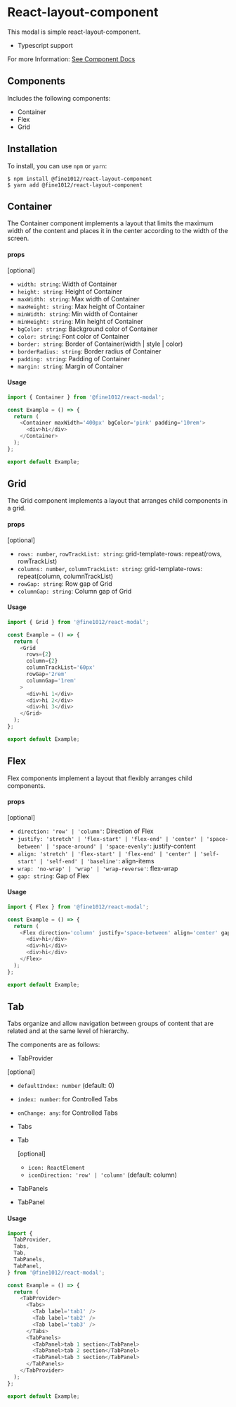 # React-layout-component

This modal is simple react-layout-component.

- Typescript support

For more Information: [See Component Docs](https://nangkyeonglim.github.io/react-layout-component-docs/docs/navigation/tab)

## Components

Includes the following components:

- Container
- Flex
- Grid

## Installation

To install, you can use `npm` or `yarn`:

```
$ npm install @fine1012/react-layout-component
$ yarn add @fine1012/react-layout-component
```

## Container

The Container component implements a layout that limits the maximum width of the content and places it in the center according to the width of the screen.

#### props

[optional]

- `width: string`: Width of Container
- `height: string`: Height of Container
- `maxWidth: string`: Max width of Container
- `maxHeight: string`: Max height of Container
- `minWidth: string`: Min width of Container
- `minHeight: string`: Min height of Container
- `bgColor: string`: Background color of Container
- `color: string`: Font color of Container
- `border: string`: Border of Container(width | style | color)
- `borderRadius: string`: Border radius of Container
- `padding: string`: Padding of Container
- `margin: string`: Margin of Container

#### Usage

```javascript
import { Container } from '@fine1012/react-modal';

const Example = () => {
  return (
    <Container maxWidth='400px' bgColor='pink' padding='10rem'>
      <div>hi</div>
    </Container>
  );
};

export default Example;
```

## Grid

The Grid component implements a layout that arranges child components in a grid.

#### props

[optional]

- `rows: number`, `rowTrackList: string`: grid-template-rows: repeat(rows, rowTrackList)
- `columns: number`, `columnTrackList: string`: grid-template-rows: repeat(column, columnTrackList)
- `rowGap: string`: Row gap of Grid
- `columnGap: string`: Column gap of Grid

#### Usage

```javascript
import { Grid } from '@fine1012/react-modal';

const Example = () => {
  return (
    <Grid
      rows={2}
      column={2}
      columnTrackList='60px'
      rowGap='2rem'
      columnGap='1rem'
    >
      <div>hi 1</div>
      <div>hi 2</div>
      <div>hi 3</div>
    </Grid>
  );
};

export default Example;
```

## Flex

Flex components implement a layout that flexibly arranges child components.

#### props

[optional]

- `direction: 'row' | 'column'`: Direction of Flex
- `justify: 'stretch' | 'flex-start' | 'flex-end' | 'center' | 'space-between' | 'space-around' | 'space-evenly'`: justify-content
- `align: 'stretch' | 'flex-start' | 'flex-end' | 'center' | 'self-start' | 'self-end' | 'baseline'`: align-items
- `wrap: 'no-wrap' | 'wrap' | 'wrap-reverse'`: flex-wrap
- `gap: string`: Gap of Flex

#### Usage

```javascript
import { Flex } from '@fine1012/react-modal';

const Example = () => {
  return (
    <Flex direction='column' justify='space-between' align='center' gap='8px'>
      <div>hi</div>
      <div>hi</div>
      <div>hi</div>
    </Flex>
  );
};

export default Example;
```

## Tab

Tabs organize and allow navigation between groups of content that are related and at the same level of hierarchy.

The components are as follows:

- TabProvider

[optional]

- `defaultIndex: number` (default: 0)
- `index: number`: for Controlled Tabs
- `onChange: any`: for Controlled Tabs

- Tabs
- Tab

  [optional]

  - `icon: ReactElement`
  - `iconDirection: 'row' | 'column'` (default: column)

- TabPanels
- TabPanel

#### Usage

```javascript
import {
  TabProvider,
  Tabs,
  Tab,
  TabPanels,
  TabPanel,
} from '@fine1012/react-modal';

const Example = () => {
  return (
    <TabProvider>
      <Tabs>
        <Tab label='tab1' />
        <Tab label='tab2' />
        <Tab label='tab3' />
      </Tabs>
      <TabPanels>
        <TabPanel>tab 1 section</TabPanel>
        <TabPanel>tab 2 section</TabPanel>
        <TabPanel>tab 3 section</TabPanel>
      </TabPanels>
    </TabProvider>
  );
};

export default Example;
```
